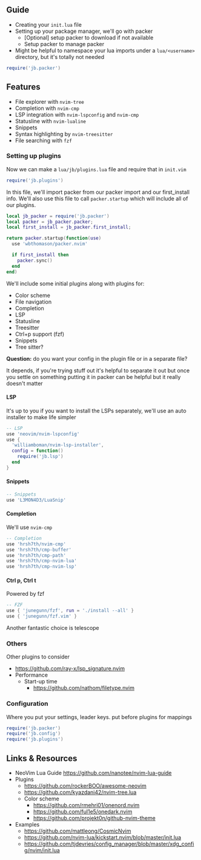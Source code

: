 ## Guide

- Creating your `init.lua` file
- Setting up your package manager, we'll go with packer
  - [Optional] setup packer to download if not available
  - Setup packer to manage packer
- Might be helpful to namespace your lua imports under a `lua/<username>` directory, but it's totally not needed

```lua
require('jb.packer')
```

## Features

- File explorer with `nvim-tree`
- Completion with `nvim-cmp`
- LSP integration with `nvim-lspconfig` and `nvim-cmp`
- Statusline with `nvim-lualine`
- Snippets
- Syntax highlighting by `nvim-treesitter`
- File searching with `fzf`

### Setting up plugins

Now we can make a `lua/jb/plugins.lua` file and require that in `init.vim`

```lua
require('jb.plugins')
```

In this file, we'll import packer from our packer import and our first_install info. We'll also use this file to call `packer.startup` which will include all of our plugins.

```lua
local jb_packer = require('jb.packer')
local packer = jb_packer.packer;
local first_install = jb_packer.first_install;

return packer.startup(function(use)
  use 'wbthomason/packer.nvim'

  if first_install then
    packer.sync()
  end
end)
```

We'll include some initial plugins along with plugins for:

- Color scheme
- File navigation
- Completion
- LSP
- Statusline
- Treesitter
- Ctrl+p support (fzf)
- Snippets
- Tree sitter?

**Question:** do you want your config in the plugin file or in a separate file?

It depends, if you're trying stuff out it's helpful to separate it out but once you settle on something putting it in packer can be helpful but it really doesn't matter

#### LSP

It's up to you if you want to install the LSPs separately, we'll use an auto installer to make life simpler

```lua
-- LSP
use 'neovim/nvim-lspconfig'
use {
  'williamboman/nvim-lsp-installer',
  config = function()
    require('jb.lsp')
  end
}
```

#### Snippets

```lua
-- Snippets
use 'L3MON4D3/LuaSnip'
```

#### Completion

We'll use `nvim-cmp`

```lua
-- Completion
use 'hrsh7th/nvim-cmp'
use 'hrsh7th/cmp-buffer'
use 'hrsh7th/cmp-path'
use 'hrsh7th/cmp-nvim-lua'
use 'hrsh7th/cmp-nvim-lsp'
```


#### Ctrl p, Ctrl t

Powered by fzf

```lua
-- FZF
use { 'junegunn/fzf', run = './install --all' }
use { 'junegunn/fzf.vim' }
```

Another fantastic choice is telescope


### Others

Other plugins to consider

- https://github.com/ray-x/lsp_signature.nvim
- Performance
  - Start-up time
    - https://github.com/nathom/filetype.nvim

### Configuration

Where you put your settings, leader keys. put before plugins for mappings

```lua
require('jb.packer')
require('jb.config')
require('jb.plugins')
```

## Links & Resources

- NeoVim Lua Guide https://github.com/nanotee/nvim-lua-guide
- Plugins
  - https://github.com/rockerBOO/awesome-neovim
  - https://github.com/kyazdani42/nvim-tree.lua
  - Color scheme
    - https://github.com/rmehri01/onenord.nvim
    - https://github.com/ful1e5/onedark.nvim
    - https://github.com/projekt0n/github-nvim-theme
- Examples
  - https://github.com/mattleong/CosmicNvim
  - https://github.com/nvim-lua/kickstart.nvim/blob/master/init.lua
  - https://github.com/tjdevries/config_manager/blob/master/xdg_config/nvim/init.lua